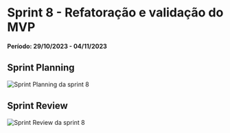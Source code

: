 # Sprint 8 -  	Refatoração e validação do MVP
**Período: 29/10/2023 - 04/11/2023**

## Sprint Planning

![Sprint Planning da sprint 8](../../assets/templates_reunioes_sprint/sprint8/planning.jpg)

## Sprint Review

![Sprint Review da sprint 8](../../assets/templates_reunioes_sprint/sprint8/review.jpg)

<!-- ## Sprint Retrospective

![Sprint Retrospective da sprint 0](../../assets/templates_reunioes_sprint/Sprint_Retrospective11_11.png) -->